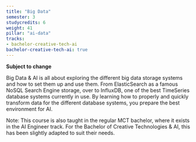 ```yaml
---
title: "Big Data"
semester: 3
studycredits: 6
weight: 41
pillar: "ai-data"
tracks:
- bachelor-creative-tech-ai
bachelor-creative-tech-ai: true
---
```

**Subject to change**

Big Data & AI is all about exploring the different big data storage systems and how to set them up and use them. From ElasticSearch as a famous NoSQL Search Engine storage, over to InfluxDB, one of the best TimeSeries database systems currently in use. By learning how to properly and quickly transform data for the different database systems, you prepare the best environment for AI.

Note: This course is also taught in the regular MCT bachelor, where it exists in the AI Engineer track.
For the Bachelor of Creative Technologies & AI, this has been slightly adapted to suit their needs.